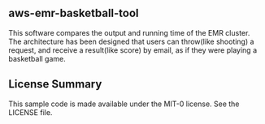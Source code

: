 ## aws-emr-basketball-tool

This software compares the output and running time of the EMR cluster. The architecture has been designed that users can throw(like shooting) a request, and receive a result(like score) by email, as if they were playing a basketball game.

## License Summary

This sample code is made available under the MIT-0 license. See the LICENSE file.
